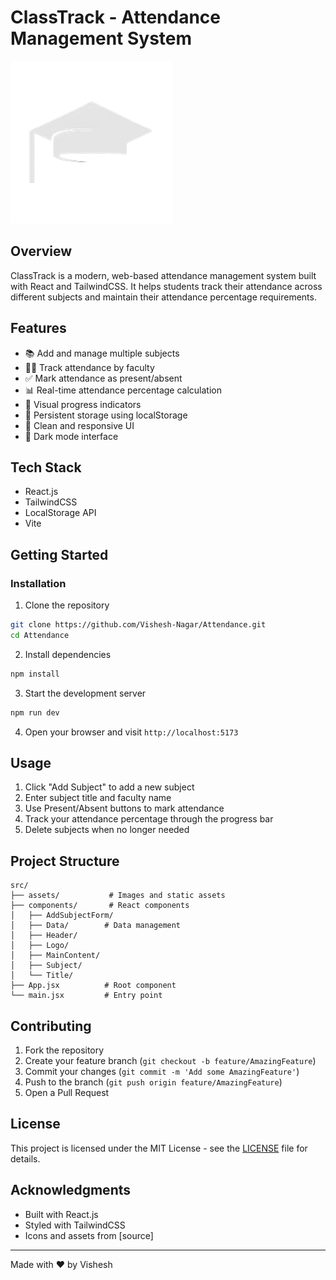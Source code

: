 # ClassTrack - Attendance Management System

![ClassTrack Logo](src/assets/Logo.png)

## Overview

ClassTrack is a modern, web-based attendance management system built with React and TailwindCSS. It helps students track their attendance across different subjects and maintain their attendance percentage requirements.

## Features

- 📚 Add and manage multiple subjects
- 👨‍🏫 Track attendance by faculty
- ✅ Mark attendance as present/absent
- 📊 Real-time attendance percentage calculation
- 🎯 Visual progress indicators
- 💾 Persistent storage using localStorage
- 🎨 Clean and responsive UI
- 🌙 Dark mode interface

## Tech Stack

- React.js
- TailwindCSS
- LocalStorage API
- Vite

## Getting Started

### Installation

1. Clone the repository
```bash
git clone https://github.com/Vishesh-Nagar/Attendance.git
cd Attendance
```

2. Install dependencies
```bash
npm install
```

3. Start the development server
```bash
npm run dev
```

4. Open your browser and visit `http://localhost:5173`

## Usage

1. Click "Add Subject" to add a new subject
2. Enter subject title and faculty name
3. Use Present/Absent buttons to mark attendance
4. Track your attendance percentage through the progress bar
5. Delete subjects when no longer needed

## Project Structure

```
src/
├── assets/           # Images and static assets
├── components/       # React components
│   ├── AddSubjectForm/
│   ├── Data/        # Data management
│   ├── Header/
│   ├── Logo/
│   ├── MainContent/
│   ├── Subject/
│   └── Title/
├── App.jsx          # Root component
└── main.jsx         # Entry point
```

## Contributing

1. Fork the repository
2. Create your feature branch (`git checkout -b feature/AmazingFeature`)
3. Commit your changes (`git commit -m 'Add some AmazingFeature'`)
4. Push to the branch (`git push origin feature/AmazingFeature`)
5. Open a Pull Request

## License

This project is licensed under the MIT License - see the [LICENSE](LICENSE) file for details.

## Acknowledgments

- Built with React.js
- Styled with TailwindCSS
- Icons and assets from [source]

---

Made with ❤️ by Vishesh